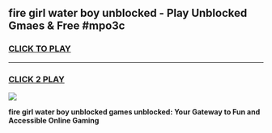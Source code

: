 
## fire girl water boy unblocked - Play Unblocked Gmaes & Free #mpo3c
<h3>
<a href="https://news.freeplayer.one?title=fire_girl_water_boy_unblocked&ref=03M">CLICK TO PLAY</a></h3>
<hr>

<h3>
<a href="https://news.freeplayer.one?title=fire_girl_water_boy_unblocked&ref=03M">CLICK 2 PLAY</a>
  
</h3>

<a href="https://news.freeplayer.one?title=fire_girl_water_boy_unblocked&ref=03M"><img src="https://clearcache.store/games.png"></a>


**fire girl water boy unblocked games unblocked: Your Gateway to Fun and Accessible Online Gaming**
